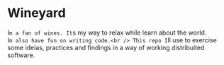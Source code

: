 # Wineyard

I`m a fan of wines. It`s my way to relax while learn about the world.<br />
I`m also have fun on writing code.<br />
This repo I`ll use to exercise some ideias, practices and findings in a way of working distribuited software.
